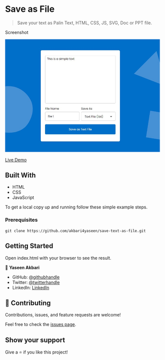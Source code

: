 # Save as File

> Save your text as Palin Text, HTML, CSS, JS, SVG, Doc or PPT file.

Screenshot

![Screenshoot](screen-shot.JPG?raw=true)

[Live Demo]()

## Built With

- HTML
- CSS
- JavaScript

To get a local copy up and running follow these simple example steps.

### Prerequisites

```
git clone https://github.com/akbari4yaseen/save-text-as-file.git
```

## Getting Started

Open index.html with your browser to see the result.

👤 **Yaseen Akbari**

- GitHub: [@githubhandle](https://github.com/akbari4yaseen)
- Twitter: [@twitterhandle](https://twitter.com/AkbariYaseen)
- LinkedIn: [LinkedIn](https://linkedin.com/in/yaseen-akbari)

## 🤝 Contributing

Contributions, issues, and feature requests are welcome!

Feel free to check the [issues page](../../issues/).

## Show your support

Give a ⭐️ if you like this project!
